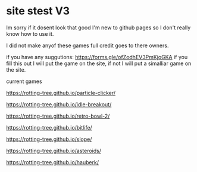 # site stest V3

Im sorry if it dosent look that good 
I'm new to github pages so I don't 
really know how to use it.

I did not make anyof these games full credit goes to there owners.


if you have any suggutions: https://forms.gle/ofZodhEV3PmKjoGKA
if you fill this out I will put the game on the site, if not I will put a simalliar game on the site.


current games

https://rotting-tree.github.io/particle-clicker/

https://rotting-tree.github.io/idle-breakout/

https://rotting-tree.github.io/retro-bowl-2/

https://rotting-tree.github.io/bitlife/

https://rotting-tree.github.io/slope/

https://rotting-tree.github.io/asteroids/

https://rotting-tree.github.io/hauberk/

